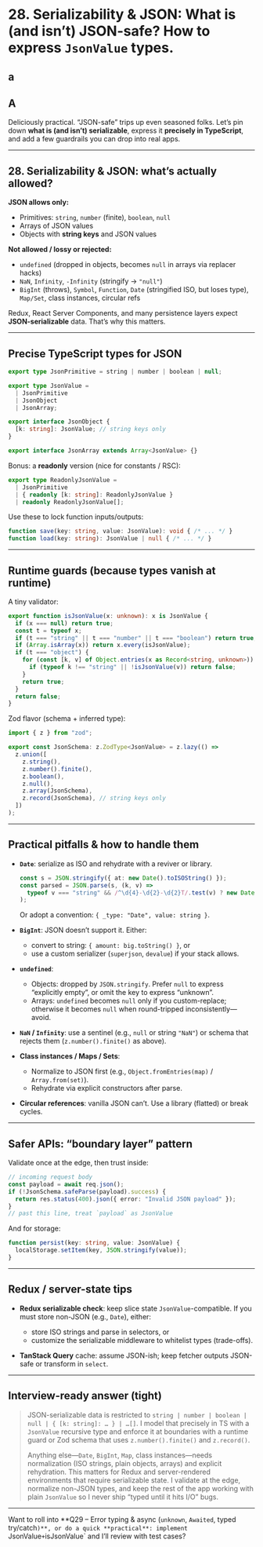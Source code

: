 # 28. **Serializability & JSON:** What is (and isn’t) JSON-safe? How to express `JsonValue` types.

## a

## A

Deliciously practical. “JSON-safe” trips up even seasoned folks. Let’s pin down **what is (and isn’t) serializable**, express it **precisely in TypeScript**, and add a few guardrails you can drop into real apps.

---

## 28. Serializability & JSON: what’s actually allowed?

**JSON allows only:**

* Primitives: `string`, `number` (finite), `boolean`, `null`
* Arrays of JSON values
* Objects with **string keys** and JSON values

**Not allowed / lossy or rejected:**

* `undefined` (dropped in objects, becomes `null` in arrays via replacer hacks)
* `NaN`, `Infinity`, `-Infinity` (stringify → `"null"`)
* `BigInt` (throws), `Symbol`, `Function`, `Date` (stringified ISO, but loses type), `Map/Set`, class instances, circular refs

Redux, React Server Components, and many persistence layers expect **JSON-serializable** data. That’s why this matters.

---

## Precise TypeScript types for JSON

```ts
export type JsonPrimitive = string | number | boolean | null;

export type JsonValue =
  | JsonPrimitive
  | JsonObject
  | JsonArray;

export interface JsonObject {
  [k: string]: JsonValue; // string keys only
}

export interface JsonArray extends Array<JsonValue> {}
```

Bonus: a **readonly** version (nice for constants / RSC):

```ts
export type ReadonlyJsonValue =
  | JsonPrimitive
  | { readonly [k: string]: ReadonlyJsonValue }
  | readonly ReadonlyJsonValue[];
```

Use these to lock function inputs/outputs:

```ts
function save(key: string, value: JsonValue): void { /* ... */ }
function load(key: string): JsonValue | null { /* ... */ }
```

---

## Runtime guards (because types vanish at runtime)

A tiny validator:

```ts
export function isJsonValue(x: unknown): x is JsonValue {
  if (x === null) return true;
  const t = typeof x;
  if (t === "string" || t === "number" || t === "boolean") return true;
  if (Array.isArray(x)) return x.every(isJsonValue);
  if (t === "object") {
    for (const [k, v] of Object.entries(x as Record<string, unknown>)) {
      if (typeof k !== "string" || !isJsonValue(v)) return false;
    }
    return true;
  }
  return false;
}
```

Zod flavor (schema + inferred type):

```ts
import { z } from "zod";

export const JsonSchema: z.ZodType<JsonValue> = z.lazy(() =>
  z.union([
    z.string(),
    z.number().finite(),
    z.boolean(),
    z.null(),
    z.array(JsonSchema),
    z.record(JsonSchema), // string keys only
  ])
);
```

---

## Practical pitfalls & how to handle them

* **`Date`**: serialize as ISO and rehydrate with a reviver or library.

  ```ts
  const s = JSON.stringify({ at: new Date().toISOString() });
  const parsed = JSON.parse(s, (k, v) =>
    typeof v === "string" && /^\d{4}-\d{2}-\d{2}T/.test(v) ? new Date(v) : v
  );
  ```

  Or adopt a convention: `{ _type: "Date", value: string }`.

* **`BigInt`**: JSON doesn’t support it. Either:

  * convert to string: `{ amount: big.toString() }`, or
  * use a custom serializer (`superjson`, `devalue`) if your stack allows.

* **`undefined`**:

  * Objects: dropped by `JSON.stringify`. Prefer `null` to express “explicitly empty”, or omit the key to express “unknown”.
  * Arrays: `undefined` becomes `null` only if you custom-replace; otherwise it becomes `null` when round-tripped inconsistently—avoid.

* **`NaN` / `Infinity`**: use a sentinel (e.g., `null` or string `"NaN"`) or schema that rejects them (`z.number().finite()` as above).

* **Class instances / Maps / Sets**:

  * Normalize to JSON first (e.g., `Object.fromEntries(map)` / `Array.from(set)`).
  * Rehydrate via explicit constructors after parse.

* **Circular references**: vanilla JSON can’t. Use a library (flatted) or break cycles.

---

## Safer APIs: “boundary layer” pattern

Validate once at the edge, then trust inside:

```ts
// incoming request body
const payload = await req.json();
if (!JsonSchema.safeParse(payload).success) {
  return res.status(400).json({ error: "Invalid JSON payload" });
}
// past this line, treat `payload` as JsonValue
```

And for storage:

```ts
function persist(key: string, value: JsonValue) {
  localStorage.setItem(key, JSON.stringify(value));
}
```

---

## Redux / server-state tips

* **Redux serializable check**: keep slice state `JsonValue`-compatible. If you must store non-JSON (e.g., `Date`), either:

  * store ISO strings and parse in selectors, or
  * customize the serializable middleware to whitelist types (trade-offs).
* **TanStack Query** cache: assume JSON-ish; keep fetcher outputs JSON-safe or transform in `select`.

---

## Interview-ready answer (tight)

> JSON-serializable data is restricted to `string | number | boolean | null | { [k: string]: … } | …[]`. I model that precisely in TS with a `JsonValue` recursive type and enforce it at boundaries with a runtime guard or Zod schema that uses `z.number().finite()` and `z.record()`.
>
> Anything else—`Date`, `BigInt`, `Map`, class instances—needs normalization (ISO strings, plain objects, arrays) and explicit rehydration. This matters for Redux and server-rendered environments that require serializable state. I validate at the edge, normalize non-JSON types, and keep the rest of the app working with plain `JsonValue` so I never ship “typed until it hits I/O” bugs.

---

Want to roll into **Q29 – Error typing & async (`unknown`, `Awaited`, typed try/catch`)**, or do a quick **practical**: implement `JsonValue`+`isJsonValue` and I’ll review with test cases?

